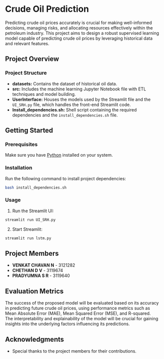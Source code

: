 # Crude Oil Prediction

Predicting crude oil prices accurately is crucial for making well-informed decisions, managing risks, and allocating resources effectively within the petroleum industry. This project aims to design a robust supervised learning model capable of predicting crude oil prices by leveraging historical data and relevant features.

## Project Overview

### Project Structure

- **datasets:** Contains the dataset of historical oil data.
- **src:** Includes the machine learning Jupyter Notebook file with ETL techniques and model building.
- **UserInterface:** Houses the models used by the Streamlit file and the `UI_SRH.py` file, which handles the front-end Streamlit code.
- **Install_dependencies.sh:** Shell script containing the required dependencies and the `install_dependencies.sh` file.

## Getting Started

### Prerequisites

Make sure you have [Python](https://www.python.org/downloads/) installed on your system.

### Installation

Run the following command to install project dependencies:

```bash
bash install_dependencies.sh
```

### Usage

1. Run the Streamlit UI:

```bash
streamlit run UI_SRH.py
```

2. Start Streamlit:

```bash
streamlit run lstm.py
```

## Project Members

- **VENKAT CHAVAN N** - 3121282
- **CHETHAN D V** - 3119674
- **PRADYUMNA S R** - 3119640

## Evaluation Metrics

The success of the proposed model will be evaluated based on its accuracy in predicting future crude oil prices, using performance metrics such as Mean Absolute Error (MAE), Mean Squared Error (MSE), and R-squared. The interpretability and explainability of the model will be crucial for gaining insights into the underlying factors influencing its predictions.

## Acknowledgments

- Special thanks to the project members for their contributions.
